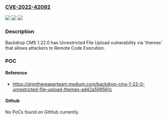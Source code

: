 ### [CVE-2022-42092](https://cve.mitre.org/cgi-bin/cvename.cgi?name=CVE-2022-42092)
![](https://img.shields.io/static/v1?label=Product&message=n%2Fa&color=blue)
![](https://img.shields.io/static/v1?label=Version&message=n%2Fa&color=blue)
![](https://img.shields.io/static/v1?label=Vulnerability&message=n%2Fa&color=brighgreen)

### Description

Backdrop CMS 1.22.0 has Unrestricted File Upload vulnerability via 'themes' that allows attackers to Remote Code Execution.

### POC

#### Reference
- https://grimthereaperteam.medium.com/backdrop-cms-1-22-0-unrestricted-file-upload-themes-ad42a599561c

#### Github
No PoCs found on GitHub currently.

